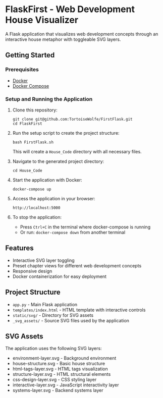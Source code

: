 # FlaskFirst - Web Development House Visualizer

A Flask application that visualizes web development concepts through an interactive house metaphor with toggleable SVG layers.

## Getting Started

### Prerequisites
- [Docker](https://docs.docker.com/get-docker/)
- [Docker Compose](https://docs.docker.com/compose/install/)

### Setup and Running the Application

1. Clone this repository:
   ```
   git clone git@github.com:TortoiseWolfe/FirstFlask.git
   cd FlaskFirst
   ```

2. Run the setup script to create the project structure:
   ```
   bash FirstFlask.sh
   ```
   This will create a `House_Code` directory with all necessary files.

3. Navigate to the generated project directory:
   ```
   cd House_Code
   ```

4. Start the application with Docker:
   ```
   docker-compose up
   ```

5. Access the application in your browser:
   ```
   http://localhost:5000
   ```

6. To stop the application:
   - Press `Ctrl+C` in the terminal where docker-compose is running
   - Or run: `docker-compose down` from another terminal

## Features

- Interactive SVG layer toggling
- Preset chapter views for different web development concepts
- Responsive design
- Docker containerization for easy deployment

## Project Structure

- `app.py` - Main Flask application
- `templates/index.html` - HTML template with interactive controls
- `static/svg/` - Directory for SVG assets
- `_svg_assets/` - Source SVG files used by the application

## SVG Assets

The application uses the following SVG layers:
- environment-layer.svg - Background environment
- house-structure.svg - Basic house structure
- html-tags-layer.svg - HTML tags visualization
- structure-layer.svg - HTML structural elements
- css-design-layer.svg - CSS styling layer
- interactive-layer.svg - JavaScript interactivity layer
- systems-layer.svg - Backend systems layer
